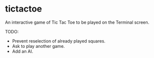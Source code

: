 # tictactoe
An interactive game of Tic Tac Toe to be played on the Terminal screen. 

TODO:
- Prevent reselection of already played squares. 
- Ask to play another game.
- Add an AI.
